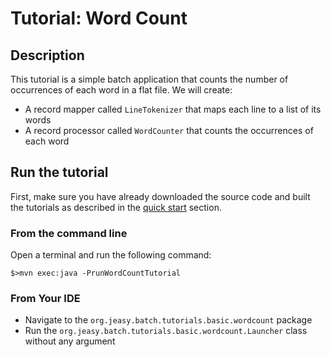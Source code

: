 # Tutorial: Word Count

## Description

This tutorial is a simple batch application that counts the number of occurrences of each word in a flat file. We will create:

* A record mapper called `LineTokenizer` that maps each line to a list of its words
* A record processor called `WordCounter` that counts the occurrences of each word

## Run the tutorial

First, make sure you have already downloaded the source code and built the tutorials
as described in the [quick start](https://github.com/j-easy/easy-batch/tree/master/easy-batch-tutorials#quick-start) section.

### From the command line

Open a terminal and run the following command:

```
$>mvn exec:java -PrunWordCountTutorial
```

### From Your IDE

* Navigate to the `org.jeasy.batch.tutorials.basic.wordcount` package
* Run the `org.jeasy.batch.tutorials.basic.wordcount.Launcher` class without any argument
